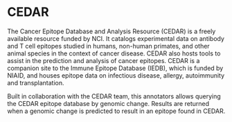 # CEDAR

The Cancer Epitope Database and Analysis Resource (CEDAR) is a freely available resource funded by NCI. It catalogs experimental data on antibody and T cell epitopes studied in humans, non-human primates, and other animal species in the context of cancer disease. CEDAR also hosts tools to assist in the prediction and analysis of cancer epitopes. CEDAR is a companion site to the Immune Epitope Database (IEDB), which is funded by NIAID, and houses epitope data on infectious disease, allergy, autoimmunity and transplantation.

Built in collaboration with the CEDAR team, this annotators allows querying the CEDAR epitope database by genomic change. Results are returned when a genomic change is predicted to result in an epitope found in CEDAR.